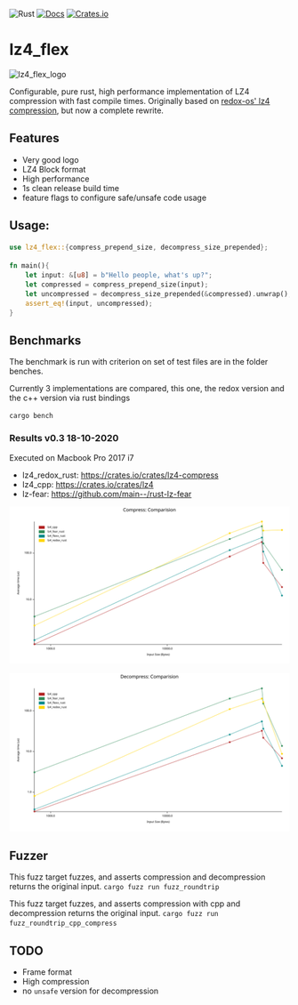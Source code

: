 ![Rust](https://github.com/PSeitz/lz4_flex/workflows/Rust/badge.svg)
[![Docs](https://docs.rs/lz4_flex/badge.svg)](https://docs.rs/crate/lz4_flex/)
[![Crates.io](https://img.shields.io/crates/v/lz4_flex.svg)](https://crates.io/crates/lz4_flex)

# lz4_flex

![lz4_flex_logo](https://raw.githubusercontent.com/PSeitz/lz4_flex/master/logo.jpg)

Configurable, pure rust, high performance implementation of LZ4 compression with fast compile times. Originally based on [redox-os' lz4 compression](https://crates.io/crates/lz4-compress), but now a complete rewrite.

## Features
- Very good logo
- LZ4 Block format
- High performance
- 1s clean release build time
- feature flags to configure safe/unsafe code usage

## Usage: 
```rust
use lz4_flex::{compress_prepend_size, decompress_size_prepended};

fn main(){
    let input: &[u8] = b"Hello people, what's up?";
    let compressed = compress_prepend_size(input);
    let uncompressed = decompress_size_prepended(&compressed).unwrap();
    assert_eq!(input, uncompressed);
}
```

## Benchmarks
The benchmark is run with criterion on set of test files are in the folder benches.

Currently 3 implementations are compared, this one, the redox version and the c++ version via rust bindings

`cargo bench`

### Results v0.3 18-10-2020
Executed on Macbook Pro 2017 i7

- lz4_redox_rust: https://crates.io/crates/lz4-compress
- lz4_cpp: https://crates.io/crates/lz4
- lz-fear: https://github.com/main--/rust-lz-fear

![Compress](./compress_bench.svg)

![Decompress](./decompress_bench.svg)




## Fuzzer
This fuzz target fuzzes, and asserts compression and decompression returns the original input.
`cargo fuzz run fuzz_roundtrip`

This fuzz target fuzzes, and asserts compression with cpp and decompression returns the original input.
`cargo fuzz run fuzz_roundtrip_cpp_compress`



## TODO
- Frame format
- High compression
- no `unsafe` version for decompression

